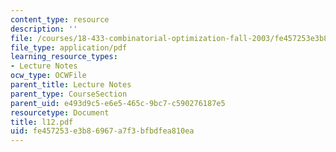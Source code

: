 ```yaml
---
content_type: resource
description: ''
file: /courses/18-433-combinatorial-optimization-fall-2003/fe457253e3b86967a7f3bfbdfea810ea_l12.pdf
file_type: application/pdf
learning_resource_types:
- Lecture Notes
ocw_type: OCWFile
parent_title: Lecture Notes
parent_type: CourseSection
parent_uid: e493d9c5-e6e5-465c-9bc7-c590276187e5
resourcetype: Document
title: l12.pdf
uid: fe457253-e3b8-6967-a7f3-bfbdfea810ea
---
```


